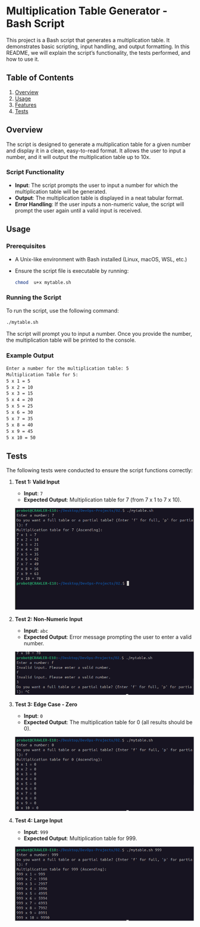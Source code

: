 # Multiplication Table Generator - Bash Script

This project is a Bash script that generates a multiplication table. It demonstrates basic scripting, input handling, and output formatting. In this README, we will explain the script’s functionality, the tests performed, and how to use it.

## Table of Contents
1. [Overview](#overview)
2. [Usage](#usage)
3. [Features](#features)
4. [Tests](#tests)


## Overview

The script is designed to generate a multiplication table for a given number and display it in a clean, easy-to-read format. It allows the user to input a number, and it will output the multiplication table up to 10x.

### Script Functionality
- **Input**: The script prompts the user to input a number for which the multiplication table will be generated.
- **Output**: The multiplication table is displayed in a neat tabular format.
- **Error Handling**: If the user inputs a non-numeric value, the script will prompt the user again until a valid input is received.

## Usage

### Prerequisites

- A Unix-like environment with Bash installed (Linux, macOS, WSL, etc.)
- Ensure the script file is executable by running:

    ```bash
    chmod  u+x mytable.sh
    ```

### Running the Script

To run the script, use the following command:

```bash
./mytable.sh
```

The script will prompt you to input a number. Once you provide the number, the multiplication table will be printed to the console.


### Example Output

```bash
Enter a number for the multiplication table: 5
Multiplication Table for 5:
5 x 1 = 5
5 x 2 = 10
5 x 3 = 15
5 x 4 = 20
5 x 5 = 25
5 x 6 = 30
5 x 7 = 35
5 x 8 = 40
5 x 9 = 45
5 x 10 = 50

```


## Tests

The following tests were conducted to ensure the script functions correctly:

1. **Test 1: Valid Input**
    - **Input**: `7`
    - **Expected Output**: Multiplication table for 7 (from 7 x 1 to 7 x 10).
    
    ![Valid Input Test](img/valid_input_test.png)  <!-- Placeholder for valid input test image -->

2. **Test 2: Non-Numeric Input**
    - **Input**: `abc`
    - **Expected Output**: Error message prompting the user to enter a valid number.
    
    ![Non-Numeric Input Test](img/non_numeric_input_test.png)  <!-- Placeholder for non-numeric input test image -->

3. **Test 3: Edge Case - Zero**
    - **Input**: `0`
    - **Expected Output**: The multiplication table for 0 (all results should be 0).
    
    ![Edge Case Test - Zero](img/edge_case_zero_test.png)  <!-- Placeholder for edge case zero image -->

4. **Test 4: Large Input**
    - **Input**: `999`
    - **Expected Output**: Multiplication table for 999.
    
    ![Large Input Test](img/large_input_test.png)  <!-- Placeholder for large input test image -->


